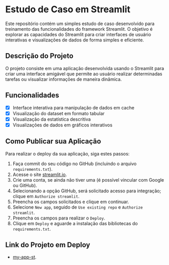 # Estudo de Caso em Streamlit

Este repositório contém um simples estudo de caso desenvolvido para treinamento das funcionalidades do framework Streamlit. O objetivo é explorar as capacidades do Streamlit para criar interfaces de usuário interativas e visualizações de dados de forma simples e eficiente.

## Descrição do Projeto

O projeto consiste em uma aplicação desenvolvida usando o Streamlit para criar uma interface amigável que permite ao usuário realizar determinadas tarefas ou visualizar informações de maneira dinâmica.

## Funcionalidades

- [x] Interface interativa para manipulação de dados em cache
- [x] Visualização do dataset em formato tabular
- [x] Visualização da estatística descritiva
- [x] Visualizações de dados em gráficos interativos

## Como Publicar sua Aplicação

Para realizar o deploy da sua aplicação, siga estes passos:

1. Faça commit do seu código no GitHub (incluindo o arquivo `requirements.txt`).
2. Acesse o site [streamlit.io](https://streamlit.io/).
3. Crie uma conta, se ainda não tiver uma (é possível vincular com Google ou GitHub).
4. Selecionando a opção GitHub, será solicitado acesso para integração; clique em `Authorize streamlit`.
5. Preencha os campos solicitados e clique em continuar.
6. Selecione `New app`, seguido de `Use existing repo` e `Authorize streamlit`.
7. Preencha os campos para realizar o `Deploy`.
8. Clique em `Deploy` e aguarde a instalação das bibliotecas do `requirements.txt`.

## Link do Projeto em Deploy

- [my-app-st](https://my-app-st.streamlit.app/).
